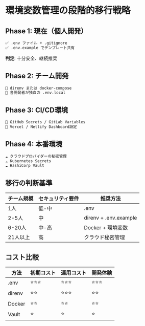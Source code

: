 # 環境変数管理の段階的移行戦略

## Phase 1: 現在（個人開発）
```bash
✅ .env ファイル + .gitignore
✅ .env.example でテンプレート共有
```
**判定**: 十分安全、継続推奨

## Phase 2: チーム開発
```bash
🔄 direnv または docker-compose
🔄 各開発者が独自の .env.local
```

## Phase 3: CI/CD環境
```bash
🚀 GitHub Secrets / GitLab Variables
🚀 Vercel / Netlify Dashboard設定
```

## Phase 4: 本番環境
```bash
☁️ クラウドプロバイダーの秘密管理
☁️ Kubernetes Secrets
☁️ HashiCorp Vault
```

## 移行の判断基準

| チーム規模 | セキュリティ要件 | 推奨方法 |
|-----------|-----------------|----------|
| 1人 | 低-中 | .env |
| 2-5人 | 中 | direnv + .env.example |
| 6-20人 | 中-高 | Docker + 環境変数 |
| 21人以上 | 高 | クラウド秘密管理 |

## コスト比較

| 方法 | 初期コスト | 運用コスト | 開発体験 |
|------|-----------|-----------|---------|
| .env | ⭐️⭐️⭐️ | ⭐️⭐️⭐️ | ⭐️⭐️⭐️ |
| direnv | ⭐️⭐️ | ⭐️⭐️⭐️ | ⭐️⭐️ |
| Docker | ⭐️⭐️ | ⭐️⭐️ | ⭐️⭐️ |
| Vault | ⭐️ | ⭐️ | ⭐️ |